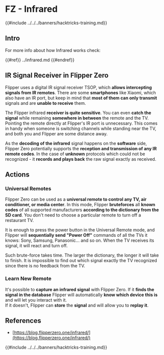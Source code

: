 # FZ - Infrared

{{#include ../../../banners/hacktricks-training.md}}

## Intro <a href="#ir-signal-receiver-in-flipper-zero" id="ir-signal-receiver-in-flipper-zero"></a>

For more info about how Infrared works check:

{{#ref}}
../infrared.md
{{#endref}}

## IR Signal Receiver in Flipper Zero <a href="#ir-signal-receiver-in-flipper-zero" id="ir-signal-receiver-in-flipper-zero"></a>

Flipper uses a digital IR signal receiver TSOP, which **allows intercepting signals from IR remotes**. There are some **smartphones** like Xiaomi, which also have an IR port, but keep in mind that **most of them can only transmit** signals and are **unable to receive** them.

The Flipper infrared **receiver is quite sensitive**. You can even **catch the signal** while remaining **somewhere in between** the remote and the TV. Pointing the remote directly at Flipper's IR port is unnecessary. This comes in handy when someone is switching channels while standing near the TV, and both you and Flipper are some distance away.

As the **decoding of the infrared** signal happens on the **software** side, Flipper Zero potentially supports the **reception and transmission of any IR remote codes**. In the case of **unknown** protocols which could not be recognized - it **records and plays back** the raw signal exactly as received.

## Actions

### Universal Remotes

Flipper Zero can be used as a **universal remote to control any TV, air conditioner, or media center**. In this mode, Flipper **bruteforces** all **known codes** of all supported manufacturers **according to the dictionary from the SD card**. You don't need to choose a particular remote to turn off a restaurant TV.

It is enough to press the power button in the Universal Remote mode, and Flipper will **sequentially send "Power Off"** commands of all the TVs it knows: Sony, Samsung, Panasonic... and so on. When the TV receives its signal, it will react and turn off.

Such brute-force takes time. The larger the dictionary, the longer it will take to finish. It is impossible to find out which signal exactly the TV recognized since there is no feedback from the TV.

### Learn New Remote

It's possible to **capture an infrared signal** with Flipper Zero. If it **finds the signal in the database** Flipper will automatically **know which device this is** and will let you interact with it.\
If it doesn't, Flipper can **store** the **signal** and will allow you to **replay it**.

## References

- [https://blog.flipperzero.one/infrared/](https://blog.flipperzero.one/infrared/)

{{#include ../../../banners/hacktricks-training.md}}



